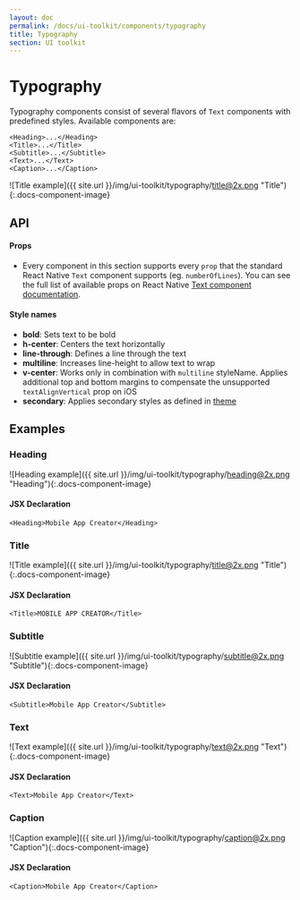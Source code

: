 ```yaml
---
layout: doc
permalink: /docs/ui-toolkit/components/typography
title: Typography
section: UI toolkit
---
```


# Typography

Typography components consist of several flavors of `Text` components with predefined styles. Available components are:

```JSX
<Heading>...</Heading>
<Title>...</Title>
<Subtitle>...</Subtitle>
<Text>...</Text>
<Caption>...</Caption>
```

![Title example]({{ site.url }}/img/ui-toolkit/typography/title@2x.png "Title"){:.docs-component-image}

## API

#### Props
* Every component in this section supports every `prop` that the standard React Native `Text` component supports (eg. `numberOfLines`). You can see the full list of available props on React Native [Text component documentation](https://facebook.github.io/react-native/docs/text.html "React Native Text component documentation").

#### Style names

* **bold**: Sets text to be bold
* **h-center**: Centers the text horizontally
* **line-through**: Defines a line through the text
* **multiline**: Increases line-height to allow text to wrap
* **v-center**: Works only in combination with `multiline` styleName. Applies additional top and bottom margins to compensate the unsupported `textAlignVertical` prop on iOS
* **secondary**: Applies secondary styles as defined in [theme](https://github.com/shoutem/ui/blob/develop/theme.js#L1011)

## Examples

### Heading
![Heading example]({{ site.url }}/img/ui-toolkit/typography/heading@2x.png "Heading"){:.docs-component-image}

#### JSX Declaration
```JSX
<Heading>Mobile App Creator</Heading>
```

### Title
![Title example]({{ site.url }}/img/ui-toolkit/typography/title@2x.png "Title"){:.docs-component-image}

#### JSX Declaration
```JSX
<Title>MOBILE APP CREATOR</Title>
```

### Subtitle
![Subtitle example]({{ site.url }}/img/ui-toolkit/typography/subtitle@2x.png "Subtitle"){:.docs-component-image}

#### JSX Declaration
```JSX
<Subtitle>Mobile App Creator</Subtitle>
```

### Text
![Text example]({{ site.url }}/img/ui-toolkit/typography/text@2x.png "Text"){:.docs-component-image}

#### JSX Declaration
```JSX
<Text>Mobile App Creator</Text>
```

### Caption
![Caption example]({{ site.url }}/img/ui-toolkit/typography/caption@2x.png "Caption"){:.docs-component-image}

#### JSX Declaration
```JSX
<Caption>Mobile App Creator</Caption>
```
